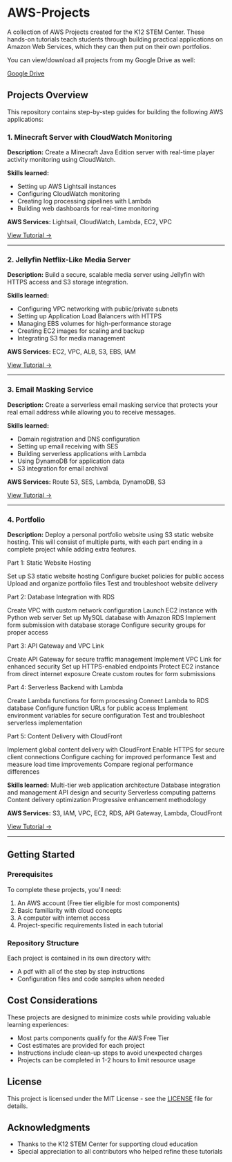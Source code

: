 # AWS-Projects

A collection of AWS Projects created for the K12 STEM Center. These hands-on tutorials teach students through building practical applications on Amazon Web Services, which they can then put on their own portfolios.

You can view/download all projects from my Google Drive as well:

[Google Drive](https://drive.google.com/drive/folders/1kRm1b-QOAsBYkRzkdwFVH9yk67CosjJX?usp=sharing)

## Projects Overview

This repository contains step-by-step guides for building the following AWS applications:

### 1. Minecraft Server with CloudWatch Monitoring

**Description:** Create a Minecraft Java Edition server with real-time player activity monitoring using CloudWatch.

**Skills learned:**
- Setting up AWS Lightsail instances
- Configuring CloudWatch monitoring
- Creating log processing pipelines with Lambda
- Building web dashboards for real-time monitoring

**AWS Services:** Lightsail, CloudWatch, Lambda, EC2, VPC

[View Tutorial →](./Proj-1-Minecraft-Server/)

---

### 2. Jellyfin Netflix-Like Media Server

**Description:** Build a secure, scalable media server using Jellyfin with HTTPS access and S3 storage integration.

**Skills learned:**
- Configuring VPC networking with public/private subnets
- Setting up Application Load Balancers with HTTPS
- Managing EBS volumes for high-performance storage
- Creating EC2 images for scaling and backup
- Integrating S3 for media management

**AWS Services:** EC2, VPC, ALB, S3, EBS, IAM

[View Tutorial →](./Proj-2-Netflix-Like-Media-Server/)

---

### 3. Email Masking Service

**Description:** Create a serverless email masking service that protects your real email address while allowing you to receive messages.

**Skills learned:**
- Domain registration and DNS configuration
- Setting up email receiving with SES
- Building serverless applications with Lambda
- Using DynamoDB for application data
- S3 integration for email archival

**AWS Services:** Route 53, SES, Lambda, DynamoDB, S3

[View Tutorial →](./Proj-3-Mail-Mask/)

---

### 4. Portfolio

**Description:** Deploy a personal portfolio website using S3 static website hosting. This will consist of multiple parts, with each part ending in a complete project while adding extra features.

Part 1: Static Website Hosting

Set up S3 static website hosting
Configure bucket policies for public access
Upload and organize portfolio files
Test and troubleshoot website delivery

Part 2: Database Integration with RDS

Create VPC with custom network configuration
Launch EC2 instance with Python web server
Set up MySQL database with Amazon RDS
Implement form submission with database storage
Configure security groups for proper access

Part 3: API Gateway and VPC Link

Create API Gateway for secure traffic management
Implement VPC Link for enhanced security
Set up HTTPS-enabled endpoints
Protect EC2 instance from direct internet exposure
Create custom routes for form submissions

Part 4: Serverless Backend with Lambda

Create Lambda functions for form processing
Connect Lambda to RDS database
Configure function URLs for public access
Implement environment variables for secure configuration
Test and troubleshoot serverless implementation

Part 5: Content Delivery with CloudFront

Implement global content delivery with CloudFront
Enable HTTPS for secure client connections
Configure caching for improved performance
Test and measure load time improvements
Compare regional performance differences

**Skills learned:**
Multi-tier web application architecture
Database integration and management
API design and security
Serverless computing patterns
Content delivery optimization
Progressive enhancement methodology

**AWS Services:** S3, IAM, VPC, EC2, RDS, API Gateway, Lambda, CloudFront

[View Tutorial →](./Proj-4-Portfolio/)

---

## Getting Started

### Prerequisites

To complete these projects, you'll need:

1. An AWS account (Free tier eligible for most components)
2. Basic familiarity with cloud concepts
3. A computer with internet access
4. Project-specific requirements listed in each tutorial

### Repository Structure

Each project is contained in its own directory with:

- A pdf with all of the step by step instructions
- Configuration files and code samples when needed

## Cost Considerations

These projects are designed to minimize costs while providing valuable learning experiences:

- Most parts components qualify for the AWS Free Tier
- Cost estimates are provided for each project
- Instructions include clean-up steps to avoid unexpected charges
- Projects can be completed in 1-2 hours to limit resource usage

## License

This project is licensed under the MIT License - see the [LICENSE](LICENSE) file for details.

## Acknowledgments

- Thanks to the K12 STEM Center for supporting cloud education
- Special appreciation to all contributors who helped refine these tutorials
